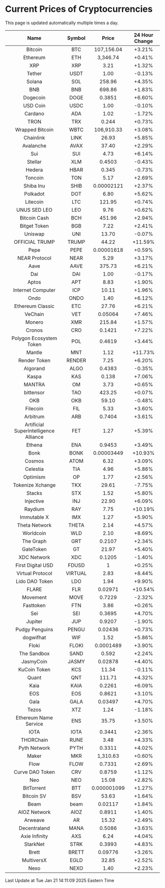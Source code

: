 # Current Prices of Cryptocurrencies
This page is updated automatically multiple times a day.

| Name | Symbol | Price | 24 Hour Change |
| :---: |:---:| :---: | :---: |
| Bitcoin | BTC | 107,156.04 | +3.21% |
| Ethereum | ETH | 3,346.74 | +0.41% |
| XRP | XRP | 3.21 | +1.32% |
| Tether | USDT | 1.00 | -0.13% |
| Solana | SOL | 258.96 | +4.35% |
| BNB | BNB | 698.86 | +1.83% |
| Dogecoin | DOGE | 0.3851 | +6.60% |
| USD Coin | USDC | 1.00 | -0.10% |
| Cardano | ADA | 1.02 | -1.72% |
| TRON | TRX | 0.244 | +0.73% |
| Wrapped Bitcoin | WBTC | 106,910.33 | +3.08% |
| Chainlink | LINK | 26.93 | +5.85% |
| Avalanche | AVAX | 37.40 | +2.29% |
| Sui | SUI | 4.73 | +6.14% |
| Stellar | XLM | 0.4503 | -0.43% |
| Hedera | HBAR | 0.345 | -0.73% |
| Toncoin | TON | 5.17 | +2.69% |
| Shiba Inu | SHIB | 0.00002121 | +2.37% |
| Polkadot | DOT | 6.80 | +5.62% |
| Litecoin | LTC | 121.95 | +0.74% |
| UNUS SED LEO | LEO | 9.76 | +0.62% |
| Bitcoin Cash | BCH | 451.96 | +2.94% |
| Bitget Token | BGB | 7.22 | +2.41% |
| Uniswap | UNI | 13.70 | -0.07% |
| OFFICIAL TRUMP | TRUMP | 44.22 | +11.59% |
| Pepe | PEPE | 0.00001618 | +0.59% |
| NEAR Protocol | NEAR | 5.29 | +3.17% |
| Aave | AAVE | 375.73 | +6.21% |
| Dai | DAI | 1.00 | -0.17% |
| Aptos | APT | 8.83 | +1.90% |
| Internet Computer | ICP | 10.11 | +1.96% |
| Ondo | ONDO | 1.40 | +6.12% |
| Ethereum Classic | ETC | 27.76 | +6.21% |
| VeChain | VET | 0.05064 | +7.46% |
| Monero | XMR | 215.84 | +1.57% |
| Cronos | CRO | 0.1421 | +7.22% |
| Polygon Ecosystem Token | POL | 0.4619 | +3.44% |
| Mantle | MNT | 1.12 | +11.73% |
| Render Token | RENDER | 7.25 | +6.20% |
| Algorand | ALGO | 0.4383 | -0.35% |
| Kaspa | KAS | 0.138 | +7.06% |
| MANTRA | OM | 3.73 | +0.65% |
| bittensor | TAO | 423.25 | +0.07% |
| OKB | OKB | 59.10 | -0.48% |
| Filecoin | FIL | 5.33 | +3.60% |
| Arbitrum | ARB | 0.7404 | +3.61% |
| Artificial Superintelligence Alliance | FET | 1.27 | +5.39% |
| Ethena | ENA | 0.9453 | +3.49% |
| Bonk | BONK | 0.00003449 | +10.93% |
| Cosmos | ATOM | 6.32 | +3.09% |
| Celestia | TIA | 4.96 | +5.86% |
| Optimism | OP | 1.77 | +2.56% |
| Tokenize Xchange | TKX | 29.61 | -7.75% |
| Stacks | STX | 1.52 | +5.80% |
| Injective | INJ | 22.90 | +6.09% |
| Raydium | RAY | 7.75 | +10.19% |
| Immutable X | IMX | 1.27 | +5.90% |
| Theta Network | THETA | 2.14 | +4.57% |
| Worldcoin | WLD | 2.10 | +8.69% |
| The Graph | GRT | 0.2107 | +2.34% |
| GateToken | GT | 21.97 | +5.40% |
| XDC Network | XDC | 0.1205 | -1.40% |
| First Digital USD | FDUSD | 1 | +0.25% |
| Virtual Protocol | VIRTUAL | 2.83 | +8.44% |
| Lido DAO Token | LDO | 1.94 | +9.90% |
| FLARE | FLR | 0.02971 | +10.54% |
| Movement | MOVE | 0.7229 | -2.32% |
| Fasttoken | FTN | 3.86 | +0.26% |
| Sei | SEI | 0.3695 | +4.70% |
| Jupiter | JUP | 0.9207 | -1.90% |
| Pudgy Penguins | PENGU | 0.02436 | +0.73% |
| dogwifhat | WIF | 1.52 | +5.86% |
| Floki | FLOKI | 0.0001489 | +3.90% |
| The Sandbox | SAND | 0.592 | +2.24% |
| JasmyCoin | JASMY | 0.02878 | +4.40% |
| KuCoin Token | KCS | 11.34 | -0.11% |
| Quant | QNT | 111.71 | +4.32% |
| Kaia | KAIA | 0.2261 | +6.09% |
| EOS | EOS | 0.8621 | +3.10% |
| Gala | GALA | 0.03497 | +4.70% |
| Tezos | XTZ | 1.24 | -1.18% |
| Ethereum Name Service | ENS | 35.75 | +3.50% |
| IOTA | IOTA | 0.3441 | +2.36% |
| THORChain | RUNE | 3.48 | +4.33% |
| Pyth Network | PYTH | 0.3311 | +4.02% |
| Maker | MKR | 1,310.63 | +0.60% |
| Flow | FLOW | 0.7331 | +2.69% |
| Curve DAO Token | CRV | 0.8759 | +1.12% |
| Neo | NEO | 15.08 | +2.82% |
| BitTorrent | BTT | 0.000001099 | +1.27% |
| Bitcoin SV | BSV | 53.63 | +1.64% |
| Beam | beam | 0.02117 | +1.84% |
| AIOZ Network | AIOZ | 0.8911 | +1.40% |
| Arweave | AR | 15.32 | +2.49% |
| Decentraland | MANA | 0.5086 | +3.63% |
| Axie Infinity | AXS | 6.24 | +4.04% |
| StarkNet | STRK | 0.3993 | +4.83% |
| Brett | BRETT | 0.09776 | +3.26% |
| MultiversX | EGLD | 32.85 | +2.52% |
| Nexo | NEXO | 1.40 | +2.23% |

Last Update at Tue Jan 21 14:11:09 2025 Eastern Time